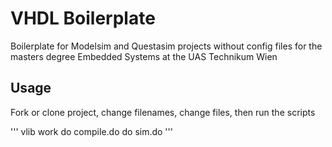 # VHDL Boilerplate
Boilerplate for Modelsim and Questasim projects without config files for the masters degree Embedded Systems at the UAS Technikum Wien

## Usage
Fork or clone project, change filenames, change files, then run the scripts

'''
vlib work
do compile.do
do sim.do
'''


